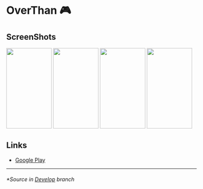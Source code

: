 # OverThan 🎮
## ScreenShots

<p align="left">
<img src="https://github.com/Palvenok/OverThan/blob/Develop/ScreenShots/menu.png"
  width="120" height="213">
<img src="https://github.com/Palvenok/OverThan/blob/Develop/ScreenShots/game.png"
  width="120" height="213">
<img src="https://github.com/Palvenok/OverThan/blob/Develop/ScreenShots/death.png"
  width="120" height="213">
<img src="https://github.com/Palvenok/OverThan/blob/Develop/ScreenShots/gallery.png"
  width="120" height="213">
</p>

## Links
* [Google Play](https://play.google.com/store/apps/details?id=com.JellyBrainGames.OverThan)
***
###### *Source in [Develop](https://github.com/Palvenok/OverThan/tree/Develop) branch
